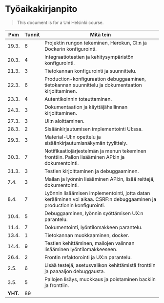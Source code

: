 # Työaikakirjanpito

> This document is for a Uni Helsinki course.

Pvm|Tunnit|Mitä tein
-|-|-
19.3.|6|Projektin rungon tekeminen, Herokun, CI:n ja Dockerin konfigurointi.
20.3.|4|Integraatiotestien ja kehitysympäristön konfigurointi.
21.3.|3|Tietokannan konfigurointi ja suunnittelu.
22.3.|6|Production-konfiguraation debuggaaminen, tietokannan suunnittelu ja dokumentaation kirjoittaminen.
23.3.|4|Autentikoinnin toteuttaminen.
24.3.|3|Dokumentaation ja käyttäjähallinnan kirjoittaminen.
27.3.|3|UI:n aloittaminen.
28.3.|2|Sisäänkirjautumisen implementointi UI:ssa.
29.3.|3|Material-UI:n opettelu ja sisäänkirjautumisnäkymän tyylittely.
30.3.|7|Notifikaatiojärjestelmän ja menun tekeminen fronttiin. Pallon lisääminen API:in ja dokumentointi.
31.3.|3|Testien kirjoittaminen ja debuggaaminen.
7.4.|3|Mailan ja lyönnin lisääminen API:in, lisää reittejä, dokumentointi.
8.4.|7|Lyönnin lisäämisen implementointi, jotta datan kerääminen voi alkaa. CSRF:n debuggaaminen ja productionin konfigurointi.
10.4.|5|Debuggaaminen, lyönnin syöttämisen UX:n parantelu.
11.4.|7|Dokumentointi, lyöntilomakkeen parantelu.
13.4.|1|Tietokannan muokkaaminen, docker.
14.4.|9|Testien kehittäminen, mailojen valinnan lisääminen lyöntilomakkeeseen.
26.4.|2|Frontin refaktorointi ja UX:n parantelu.
2.5.|6|Lisää testejä, asetusvalikon kehittämistä fronttiin ja paaaaljon debuggausta.
3.5.|5|Pallojen lisäys, muokkaus ja poistaminen backiin ja fronttiin.
**YHT.**|89|
